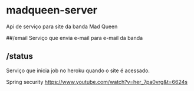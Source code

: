 # madqueen-server

Api de serviço para site da banda Mad Queen

##/email
Serviço que envia e-mail para e-mail da banda

## /status
Serviço que inicia job no heroku quando o site é acessado.


Spring security
https://www.youtube.com/watch?v=her_7pa0vrg&t=6624s